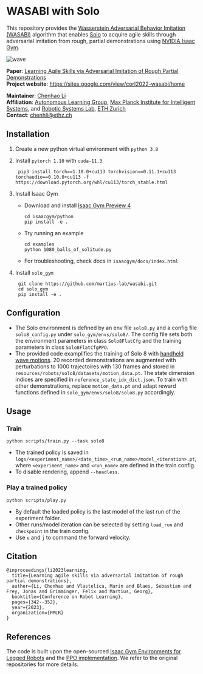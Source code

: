 # WASABI with Solo

This repository provides the [Wasserstein Adversarial Behavior Imitation (WASABI)](https://arxiv.org/abs/2206.11693) algorithm that enables [Solo](https://open-dynamic-robot-initiative.github.io/) to acquire agile skills through adversarial imitation from rough, partial demonstrations using [NVIDIA Isaac Gym](https://developer.nvidia.com/isaac-gym).

![wave](wave.png)

**Paper**: [Learning Agile Skills via Adversarial Imitation of Rough Partial Demonstrations](https://arxiv.org/abs/2206.11693)  
**Project website**: https://sites.google.com/view/corl2022-wasabi/home

**Maintainer**: [Chenhao Li](https://breadli428.github.io/)  
**Affiliation**: [Autonomous Learning Group](https://al.is.mpg.de/), [Max Planck Institute for Intelligent Systems](https://is.mpg.de/), and [Robotic Systems Lab](https://rsl.ethz.ch/), [ETH Zurich](https://ethz.ch/en.html)  
**Contact**: [chenhli@ethz.ch](mailto:chenhli@ethz.ch)

## Installation

1. Create a new python virtual environment with `python 3.8`
2. Install `pytorch 1.10` with `cuda-11.3`
        
        pip3 install torch==1.10.0+cu113 torchvision==0.11.1+cu113 torchaudio==0.10.0+cu113 -f https://download.pytorch.org/whl/cu113/torch_stable.html

3. Install Isaac Gym

   - Download and install [Isaac Gym Preview 4](https://developer.nvidia.com/isaac-gym)

        ```
        cd isaacgym/python
        pip install -e .
        ```

   - Try running an example

        ```
        cd examples
        python 1080_balls_of_solitude.py
        ```

   - For troubleshooting, check docs in `isaacgym/docs/index.html`

4. Install `solo_gym`

        git clone https://github.com/martius-lab/wasabi.git
        cd solo_gym
        pip install -e .

## Configuration
- The Solo environment is defined by an env file `solo8.py` and a config file `solo8_config.py` under `solo_gym/envs/solo8/`. The config file sets both the environment parameters in class `Solo8FlatCfg` and the training parameters in class `Solo8FlatCfgPPO`.
- The provided code examplifies the training of Solo 8 with [handheld wave motions](https://youtu.be/25ZCCkwSztc?feature=shared). 20 recorded demonstrations are augmented with perturbations to 1000 trajectoires with 130 frames and stored in `resources/robots/solo8/datasets/motion_data.pt`. The state dimension indices are specified in `reference_state_idx_dict.json`. To train with other demonstrations, replace `motion_data.pt` and adapt reward functions defined in `solo_gym/envs/solo8/solo8.py` accordingly.


## Usage

### Train

```
python scripts/train.py --task solo8
```

- The trained policy is saved in `logs/<experiment_name>/<date_time>_<run_name>/model_<iteration>.pt`, where `<experiment_name>` and `<run_name>` are defined in the train config.
- To disable rendering, append `--headless`.

### Play a trained policy

```
python scripts/play.py
```

- By default the loaded policy is the last model of the last run of the experiment folder.
- Other runs/model iteration can be selected by setting `load_run` and `checkpoint` in the train config.
- Use `u` and `j` to command the forward velocity.

## Citation
```
@inproceedings{li2023learning,
  title={Learning agile skills via adversarial imitation of rough partial demonstrations},
  author={Li, Chenhao and Vlastelica, Marin and Blaes, Sebastian and Frey, Jonas and Grimminger, Felix and Martius, Georg},
  booktitle={Conference on Robot Learning},
  pages={342--352},
  year={2023},
  organization={PMLR}
}
```

## References

The code is built upon the open-sourced [Isaac Gym Environments for Legged Robots](https://github.com/leggedrobotics/legged_gym) and the [PPO implementation](https://github.com/leggedrobotics/rsl_rl). We refer to the original repositories for more details.
